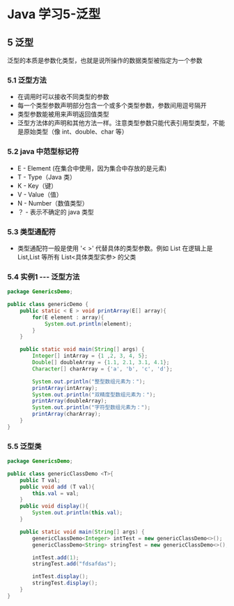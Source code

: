 # Java 学习5-泛型



## 5 泛型
泛型的本质是参数化类型，也就是说所操作的数据类型被指定为一个参数

### 5.1 泛型方法
* 在调用时可以接收不同类型的参数
* 每一个类型参数声明部分包含一个或多个类型参数，参数间用逗号隔开
* 类型参数能被用来声明返回值类型
* 泛型方法体的声明和其他方法一样。注意类型参数只能代表引用型类型，不能是原始类型（像 int、double、char 等）

### 5.2 java 中范型标记符
* E - Element (在集合中使用，因为集合中存放的是元素)
* T - Type（Java 类）
* K - Key（键）
* V - Value（值）
* N - Number（数值类型）
* ？ - 表示不确定的 java 类型

### 5.3 类型通配符
* 类型通配符一般是使用 '< >' 代替具体的类型参数。例如 List<Integer> 在逻辑上是 List<String>,List<Integer> 等所有 List<具体类型实参> 的父类

### 5.4 实例1 --- 泛型方法
```java
package GenericsDemo;

public class genericDemo {
    public static < E > void printArray(E[] array){
        for(E element : array){
            System.out.println(element);
        }
    }

    public static void main(String[] args) {
        Integer[] intArray = {1 ,2, 3, 4, 5};
        Double[] doubleArray = {1.1, 2.1, 3.1, 4.1};
        Character[] charArray = {'a', 'b', 'c', 'd'};

        System.out.println("整型数组元素为：");
        printArray(intArray);
        System.out.println("双精度型数组元素为：");
        printArray(doubleArray);
        System.out.println("字符型数组元素为：");
        printArray(charArray);
    }
}
```

### 5.5 泛型类
```java
package GenericsDemo;

public class genericClassDemo <T>{
    public T val;
    public void add (T val){
        this.val = val;
    }
    public void display(){
        System.out.println(this.val);
    }

    public static void main(String[] args) {
        genericClassDemo<Integer> intTest = new genericClassDemo<>();
        genericClassDemo<String> stringTest = new genericClassDemo<>();

        intTest.add(1);
        stringTest.add("fdsafdas");

        intTest.display();
        stringTest.display();
    }
}
```

